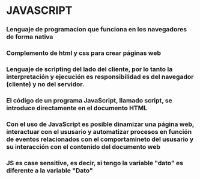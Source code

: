 # JAVASCRIPT

### Lenguaje de programacion que funciona en los navegadores de forma nativa

### Complemento de html y css para crear páginas web

### Lenguaje de scripting del lado del cliente, por lo tanto la interpretación y ejecución es responsibilidad es del navegador (cliente) y no del servidor.

### El código de un programa JavaScript, llamado script, se introduce directamente en el documento HTML

### Con el uso de JavaScript es posible dinamizar una página web, interactuar con el ususario y automatizar procesos en función de eventos relacionados con el comportamineto del ususario y su interacción con el contenido del documento web

### JS es case sensitive, es decir, si tengo la variable "dato" es diferente a la variable "Dato"

